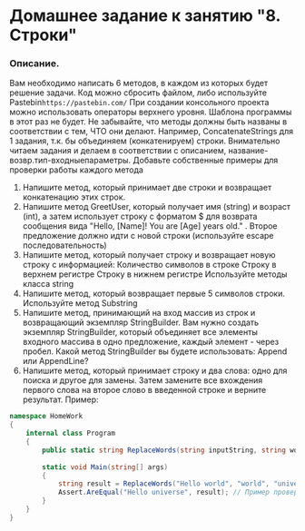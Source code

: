 # Домашнее задание к занятию "8. Строки"

### Описание.

Вам необходимо написать 6 методов, в каждом из которых будет решение задачи.
Код можно сбросить файлом, либо используйте Pastebin`https://pastebin.com/`
При создании консольного проекта можно использовать операторы верхнего уровня. 
Шаблона программы в этот раз не будет. Не забывайте, что методы должны быть названы в соответствии с тем, ЧТО они делают. Например, ConcatenateStrings для 1 задания, т.к. бы объединяем (конкатенируем) строки. Внимательно читаем задания и делаем в соответствии с описанием, название-возвр.тип-входныепараметры. Добавьте собственные примеры для проверки работы каждого метода

1. Напишите метод, который принимает две строки и возвращает конкатенацию этих строк. 
2. Напишите метод GreetUser, который получает имя (string) и возраст (int), а затем использует строку с форматом $ для возврата
 сообщения вида "Hello, [Name]! You are [Age] years old." . 
Второе предложение должно идти с новой строки (используйте escape последовательность)
3. Напишите метод, который получает строку и возвращает новую строку с информацией:
Количество символов в строке
Строку в верхнем регистре
Строку в нижнем регистре
Используйте методы класса string
4. Напишите метод, который возвращает первые 5 символов строки.
Используйте метод Substring
5.  Напишите метод, принимающий на вход массив из строк и возвращающий экземпляр StringBuilder. Вам нужно создать
экземпляр StringBuilder, который объединяет все элементы входного массива в одно предложение, каждый элемент - через пробел.
Какой метод StringBuilder вы будете использовать: Append или AppendLine?
6. Напишите метод, который принимает строку и два слова: одно для поиска и другое для замены. 
Затем замените все вхождения первого слова на второе слово в введенной строке и верните результат.
Пример: 
```csharp
namespace HomeWork
{
    internal class Program
    {
        public static string ReplaceWords(string inputString, string wordToReplace, string replacementWord) {} // возвращаем строку
		
        static void Main(string[] args)
        {
            string result = ReplaceWords("Hello world", "world", "universe");
			Assert.AreEqual("Hello universe", result); // Пример проверки результата
        }
    }
}
```

